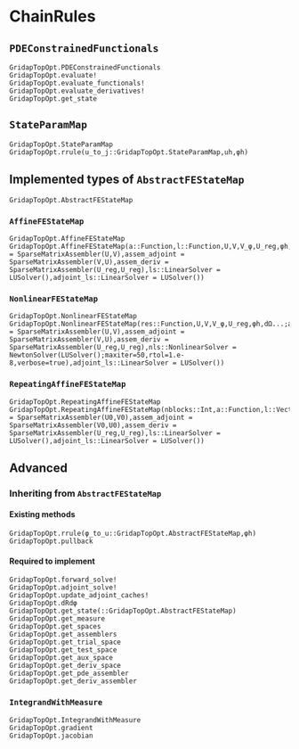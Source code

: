 # ChainRules

## `PDEConstrainedFunctionals`

```@docs
GridapTopOpt.PDEConstrainedFunctionals
GridapTopOpt.evaluate!
GridapTopOpt.evaluate_functionals!
GridapTopOpt.evaluate_derivatives!
GridapTopOpt.get_state
```

## `StateParamMap`

```@docs
GridapTopOpt.StateParamMap
GridapTopOpt.rrule(u_to_j::GridapTopOpt.StateParamMap,uh,φh)
```

## Implemented types of `AbstractFEStateMap`

```@docs
GridapTopOpt.AbstractFEStateMap
```

### `AffineFEStateMap`
```@docs
GridapTopOpt.AffineFEStateMap
GridapTopOpt.AffineFEStateMap(a::Function,l::Function,U,V,V_φ,U_reg,φh,dΩ...;assem_U = SparseMatrixAssembler(U,V),assem_adjoint = SparseMatrixAssembler(V,U),assem_deriv = SparseMatrixAssembler(U_reg,U_reg),ls::LinearSolver = LUSolver(),adjoint_ls::LinearSolver = LUSolver())
```

### `NonlinearFEStateMap`
```@docs
GridapTopOpt.NonlinearFEStateMap
GridapTopOpt.NonlinearFEStateMap(res::Function,U,V,V_φ,U_reg,φh,dΩ...;assem_U = SparseMatrixAssembler(U,V),assem_adjoint = SparseMatrixAssembler(V,U),assem_deriv = SparseMatrixAssembler(U_reg,U_reg),nls::NonlinearSolver = NewtonSolver(LUSolver();maxiter=50,rtol=1.e-8,verbose=true),adjoint_ls::LinearSolver = LUSolver())
```

### `RepeatingAffineFEStateMap`
```@docs
GridapTopOpt.RepeatingAffineFEStateMap
GridapTopOpt.RepeatingAffineFEStateMap(nblocks::Int,a::Function,l::Vector{<:Function},U0,V0,V_φ,U_reg,φh,dΩ...;assem_U = SparseMatrixAssembler(U0,V0),assem_adjoint = SparseMatrixAssembler(V0,U0),assem_deriv = SparseMatrixAssembler(U_reg,U_reg),ls::LinearSolver = LUSolver(),adjoint_ls::LinearSolver = LUSolver())
```

## Advanced

### Inheriting from `AbstractFEStateMap`

#### Existing methods
```@docs
GridapTopOpt.rrule(φ_to_u::GridapTopOpt.AbstractFEStateMap,φh)
GridapTopOpt.pullback
```

#### Required to implement
```@docs
GridapTopOpt.forward_solve!
GridapTopOpt.adjoint_solve!
GridapTopOpt.update_adjoint_caches!
GridapTopOpt.dRdφ
GridapTopOpt.get_state(::GridapTopOpt.AbstractFEStateMap)
GridapTopOpt.get_measure
GridapTopOpt.get_spaces
GridapTopOpt.get_assemblers
GridapTopOpt.get_trial_space
GridapTopOpt.get_test_space
GridapTopOpt.get_aux_space
GridapTopOpt.get_deriv_space
GridapTopOpt.get_pde_assembler
GridapTopOpt.get_deriv_assembler
```

### `IntegrandWithMeasure`

```@docs
GridapTopOpt.IntegrandWithMeasure
GridapTopOpt.gradient
GridapTopOpt.jacobian
```